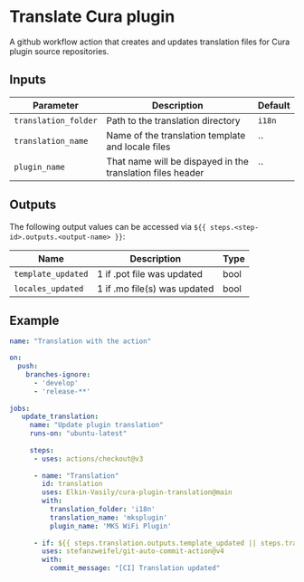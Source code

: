 # Translate Cura plugin 

A github workflow action that creates and updates translation files for Cura plugin source repositories.

## Inputs

| Parameter               | Description                                                | Default  |
| ----------------------- | ---------------------------------------------------------- | -------- |
| `translation_folder`    | Path to the translation directory                          | `i18n`   |
| `translation_name`      | Name of the translation template and locale files          | ``       |
| `plugin_name`           | That name will be dispayed in the translation files header | ``       |

## Outputs

The following output values can be accessed via `${{ steps.<step-id>.outputs.<output-name> }}`:

| Name                    | Description                                            | Type          |
| ----------------------- | ------------------------------------------------------ | ------------- |
| `template_updated`      | 1 if .pot file was updated                             | bool          |
| `locales_updated`       | 1 if .mo file(s) was updated                           | bool          |


## Example

```yaml
name: "Translation with the action"

on:
  push:
    branches-ignore:
      - 'develop'
      - 'release-**'
      
jobs:
   update_translation:
     name: "Update plugin translation"
     runs-on: "ubuntu-latest"
     
     steps:
      - uses: actions/checkout@v3
      
      - name: "Translation"
        id: translation
        uses: Elkin-Vasily/cura-plugin-translation@main
        with:
          translation_folder: 'i18n'
          translation_name: 'mksplugin'
          plugin_name: 'MKS WiFi Plugin'
   
      - if: ${{ steps.translation.outputs.template_updated || steps.translation.outputs.locales_updated }}
        uses: stefanzweifel/git-auto-commit-action@v4
        with:
          commit_message: "[CI] Translation updated"
```